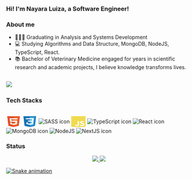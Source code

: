 ### Hi! I'm Nayara Luiza, a Software Engineer! 

### About me 

- 👩🏽‍🎓 Graduating in Analysis and Systems Development
- 💻 Studying Algorithms and Data Structure, MongoDB, NodeJS, TypeScript, React.
- 📚 Bachelor of Veterinary Medicine engaged for years in scientific research and academic projects, I believe knowledge transforms lives. 

##
  <a href="https://www.linkedin.com/in/nayara-luiza-moraes-9a9382b5/" target="_blank"><img src="https://img.shields.io/badge/-LinkedIn-%230077B5?style=for-the-badge&logo=linkedin&logoColor=white" target="_blank"></a> 
    
 ### Tech Stacks
  <div style="display: inline_block"><br>
  <img align="center" alt="HTML icon" height="30" width="40" src="https://raw.githubusercontent.com/devicons/devicon/master/icons/html5/html5-original.svg" />
   
  <img align="center" alt="CSS icon" height="30" width="40" src="https://raw.githubusercontent.com/devicons/devicon/master/icons/css3/css3-original.svg" />
  
  <img  align="center" alt="SASS icon" height="30" width="40" src="https://cdn.jsdelivr.net/gh/devicons/devicon/icons/sass/sass-original.svg" />
  
  <img align="center" alt="JS icon" height="30" width="40" src="https://raw.githubusercontent.com/devicons/devicon/master/icons/javascript/javascript-plain.svg"> 
  
  <img align="center" alt="TypeScript icon" height="30" width="40" src="https://cdn.jsdelivr.net/gh/devicons/devicon/icons/typescript/typescript-original.svg" />

  <img align="center"  alt="React icon" height="30" width="40" src="https://cdn.jsdelivr.net/gh/devicons/devicon/icons/react/react-original.svg" />
  
  <img align="center"  alt="MongoDB icon" height="30" width="40"  src="https://cdn.jsdelivr.net/gh/devicons/devicon@latest/icons/mongodb/mongodb-plain.svg" />   
  
  <img align="center"  alt="NodeJS" height="30" width="40" src="https://cdn.jsdelivr.net/gh/devicons/devicon@latest/icons/nodejs/nodejs-plain-wordmark.svg" />
           
  <img  align="center" alt="NextJS icon" height="30" width="40"  src="https://cdn.jsdelivr.net/gh/devicons/devicon/icons/nextjs/nextjs-original.svg" />
  
</div>

### Status

<div align="center">
  <a href="https://github.com/nalutm">
  <img height="160em" src="https://github-readme-stats.vercel.app/api?username=nalutm&show_icons=true&theme=dracula&include_all_commits=true&count_private=true"/>
  <img height="160em" src="https://github-readme-stats.vercel.app/api/top-langs/?username=nalutm&layout=compact&langs_count=7&theme=dracula"/>
</div>
  
 
 ![Snake animation](https://github.com/nalutm/nalutm/blob/output/github-contribution-grid-snake.svg)


